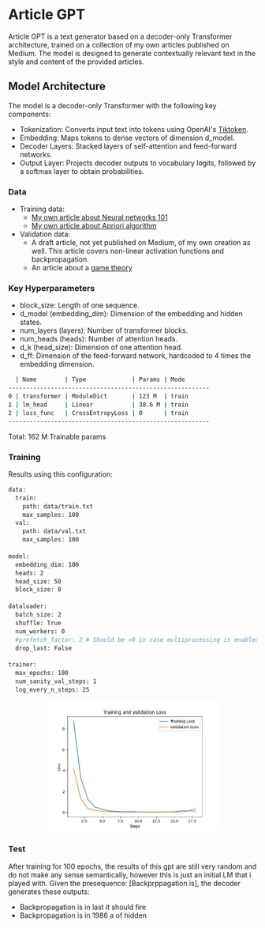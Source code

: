 # Article GPT

Article GPT is a text generator based on a decoder-only Transformer architecture, trained on a collection of my own articles published on Medium. The model is designed to generate contextually relevant text in the style and content of the provided articles.

## Model Architecture

The model is a decoder-only Transformer with the following key components:

- Tokenization: Converts input text into tokens using OpenAI's [Tiktoken](https://github.com/openai/tiktoken).
- Embedding: Maps tokens to dense vectors of dimension d_model.
- Decoder Layers: Stacked layers of self-attention and feed-forward networks.
- Output Layer: Projects decoder outputs to vocabulary logits, followed by a softmax layer to obtain probabilities.

### Data
- Training data: 
  - [My own article about Neural networks 101](https://medium.com/towards-data-science/introduction-to-neural-networks-part-1-3bb27a8d314a)
  - [My own article about Apriori algorithm](https://medium.com/swlh/data-mining-a-focus-on-apriori-algorithm-b201d756c7ff)
- Validation data: 
  - A draft article, not yet published on Medium, of my own creation as well. This article covers non-linear activation functions and backpropagation.
  - An article about a [game theory](https://medium.com/swlh/understand-diners-dilemma-in-detail-479c9c577ce9)

### Key Hyperparameters
- block_size: Length of one sequence.
- d_model (embedding_dim): Dimension of the embedding and hidden states.
- num_layers (layers): Number of transformer blocks.
- num_heads (heads): Number of attention heads.
- d_k (head_size): Dimension of one attention head.
- d_ff: Dimension of the feed-forward network, hardcoded to 4 times the embedding dimension.


```bash
  | Name        | Type             | Params | Mode 
---------------------------------------------------------
0 | transformer | ModuleDict       | 123 M  | train
1 | lm_head     | Linear           | 38.6 M | train
2 | loss_func   | CrossEntropyLoss | 0      | train
---------------------------------------------------------
```

Total: 162 M Trainable params

### Training

Results using this configuration:

```bash
data:
  train: 
    path: data/train.txt
    max_samples: 100
  val: 
    path: data/val.txt
    max_samples: 100

model:
  embedding_dim: 100
  heads: 2
  head_size: 50
  block_size: 8

dataloader:
  batch_size: 2
  shuffle: True
  num_workers: 0
  #prefetch_factor: 2 # Should be >0 in case multiprocessing is enabled, i.e. num_workers > 0
  drop_last: False

trainer:
  max_epochs: 100
  num_sanity_val_steps: 1
  log_every_n_steps: 25
```

<p align="center">
  <img src="assets/loss.jpg" width="70%" />
</p>

### Test
After training for 100 epochs, the results of this gpt are still very random and do not make any sense semantically, however this is just an initial LM that i played with.
Given the presequence: [Backprppagation is], the decoder generates these outputs:
- Backpropagation is in last it should fire
- Backpropagation is in 1986 a of hidden 
